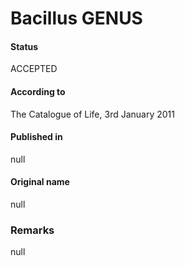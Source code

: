 # Bacillus GENUS

#### Status
ACCEPTED

#### According to
The Catalogue of Life, 3rd January 2011

#### Published in
null

#### Original name
null

### Remarks
null